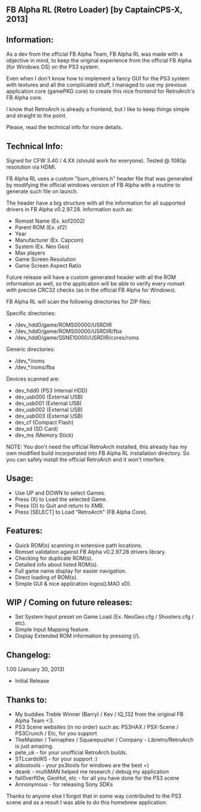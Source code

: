 FB Alpha RL (Retro Loader) [by CaptainCPS-X, 2013]
----------------------------------------------------

Information:
----------------------------------------------------

As a dev from the official FB Alpha Team, 
FB Alpha RL was made with a objective in mind, to
keep the original experience from the official
FB Alpha (for Windows OS) on the PS3 system.

Even when I don't know how to implement a fancy
GUI for the PS3 system with textures and all the 
complicated stuff, I managed to use my previous 
application core (gamePKG core) to create this 
nice frontend for RetroArch's FB Alpha core.

I know that RetroArch is already a frontend, but
I like to keep things simple and straight to the 
point.

Please, read the technical info for more details.

Technical Info:
----------------------------------------------------

Signed for CFW 3.40 / 4.XX (should work for everyone).
Tested @ 1080p resolution via HDMI.

FB Alpha RL uses a custom "burn_drivers.h" header file
that was generated by modifying the official windows
version of FB Alpha with a routine to generate such
file on launch.

The header have a big structure with all the information
for all supported drivers in FB Alpha v0.2.97.28.
Information such as: 

- Romset Name (Ex. kof2002)
- Parent ROM (Ex. sf2)
- Year
- Manufacturer (Ex. Capcom)
- System (Ex. Neo Geo)
- Max players
- Game Screen Resolution
- Game Screen Aspect Ratio

Future release will have a custom generated header with 
all the ROM information as well, so the application will 
be able to verify every romset with precise CRC32 checks 
(as in the official FB Alpha for Windows).

FB Alpha RL will scan the following directories
for ZIP files:

Specific directories:

- /dev_hdd0/game/ROMS00000/USRDIR
- /dev_hdd0/game/ROMS00000/USRDIR/fba
- /dev_hdd0/game/SSNE10000/USRDIR/cores/roms

Generic directories:

- /dev_*/roms
- /dev_*/roms/fba

Devices scanned are:

- dev_hdd0 (PS3 Internal HDD)
- dev_usb000 (External USB)
- dev_usb001 (External USB)
- dev_usb002 (External USB)
- dev_usb003 (External USB)
- dev_cf (Compact Flash)
- dev_sd (SD Card)
- dev_ms (Memory Stick)

NOTE: You don't need the official RetroArch installed,
this already has my own modified build incorporated
into FB Alpha RL installation directory. So you can safely
install the official RetroArch and it won't interfere.

Usage:
----------------------------------------------------

- Use UP and DOWN to select Games.
- Press (X) to Load the selected Game.
- Press (O) to Quit and return to XMB.
- Press [SELECT] to Load "RetroArch" (FB Alpha Core).

Features:
----------------------------------------------------

- Quick ROM(s) scanning in extensive path locations.
- Romset validation against FB Alpha v0.2.97.28 drivers library.
- Checking for duplicate ROM(s).
- Detailed info about listed ROM(s).
- Full game name display for easier navigation.
- Direct loading of ROM(s).
- Simple GUI & nice application logos(LMAO xD).

WIP / Coming on future releases:
----------------------------------------------------

- Set System Input preset on Game Load (Ex. NeoGeo.cfg / Shooters.cfg / etc).
- Simple Input Mapping feature.
- Display Extended ROM information by pressing (/\).

Changelog:
----------------------------------------------------

1.00 (January 30, 2013)

- Initial Release

Thanks to:
----------------------------------------------------
 - My buddies Treble Winner (Barry) / Kev / IQ_132 from the original FB Alpha Team <3.
 - PS3 Scene websites (in no order) such as: PS3HAX / PSX-Scene / PS3Crunch / Etc, for you support 
 - TheMaister / Twinaphex / Squarepusher / Company - Libretro/RetroArch is just amazing.
 - pete_uk - for your unofficial RetroArch builds.
 - STLcardsWS - for your support :)
 - aldostools - your ps3tools for windows are the best =)
 - deank - multiMAN helped me research / debug my application
 - fail0verfl0w, GeoHot, etc - for all you have done for the PS3 scene  
 - Annonymous - for releasing Sony SDKs
 
 Thanks to anyone else I forgot that in some way contributed
 to the PS3 scene and as a result I was able to do this 
 homebrew application.
